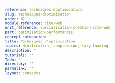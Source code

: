 ```yaml
---
reference: techniques-doptimisation
slug: techniques-doptimisation
order: 62
module_reference: site-web
unit_reference: spécialisation-création-site-web
part: optimisation-performances
concept_categories: ''
title: Techniques d'optimisation
topics: Minification, compression, lazy loading
description: ''
tutorials: ''
Todo: ''
directory: ''
permalink: ''
layout: concepts
---
```

